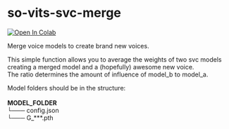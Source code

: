 # so-vits-svc-merge
<a target="_blank" href="https://colab.research.google.com/github/https://colab.research.google.com/github/diontimmer/so-vits-svc-merge/blob/main/so_vits_svc_merge_v1.ipynb">
  <img src="https://colab.research.google.com/assets/colab-badge.svg" alt="Open In Colab"/>
</a>

Merge voice models to create brand new voices.

This simple function allows you to average the weights of two svc models creating a merged model and a (hopefully) awesome new voice.<br>
The ratio determines the amount of influence of model_b to model_a.

Model folders should be in the structure:<br>
<br>
**MODEL_FOLDER**<br>
└─── config.json<br>
└─── G_***.pth<br>
